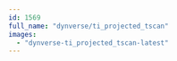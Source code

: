 ```yaml
---
id: 1569
full_name: "dynverse/ti_projected_tscan"
images: 
  - "dynverse-ti_projected_tscan-latest"
---
```

